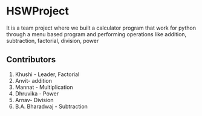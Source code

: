 # HSWProject
It is a team project where we built a calculator program that work for python through a menu based program and performing operations like addition, subtraction, factorial, division, power  

## Contributors
1. Khushi - Leader, Factorial
2. Anvit- addition
3. Mannat - Multiplication
4. Dhruvika - Power 
5. Arnav- Division 
6. B.A. Bharadwaj - Subtraction

